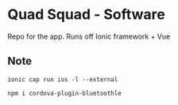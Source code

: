 # Quad Squad - Software

Repo for the app. Runs off Ionic framework + Vue

 ## Note

`ionic cap run ios -l --external`

`npm i cordova-plugin-bluetoothle`